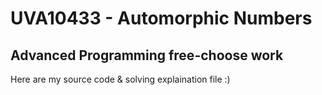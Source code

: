 # UVA10433 - Automorphic Numbers
## Advanced Programming free-choose work

Here are my source code & solving explaination file :)
